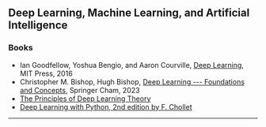## Deep Learning, Machine Learning, and Artificial Intelligence

### Books
* Ian Goodfellow, Yoshua Bengio, and Aaron Courville, [Deep Learning](https://www.deeplearningbook.org/), MIT Press, 2016
* Christopher M. Bishop, Hugh Bishop, [Deep Learning --- Foundations and Concepts](https://link.springer.com/book/10.1007/978-3-031-45468-4), Springer Cham, 2023
* [The Principles of Deep Learning Theory](https://engineering.purdue.edu/DeepLearn/Resources/DeepLearningTheory.pdf)
* [Deep Learning with Python, 2nd edition by F. Chollet](https://www.manning.com/books/deep-learning-with-python-second-edition)
  
***
